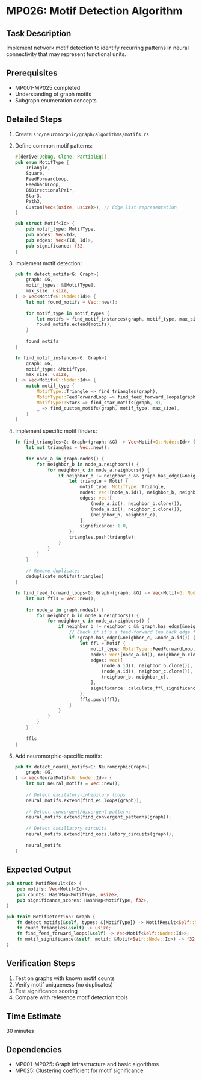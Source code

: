 # MP026: Motif Detection Algorithm

## Task Description
Implement network motif detection to identify recurring patterns in neural connectivity that may represent functional units.

## Prerequisites
- MP001-MP025 completed
- Understanding of graph motifs
- Subgraph enumeration concepts

## Detailed Steps

1. Create `src/neuromorphic/graph/algorithms/motifs.rs`

2. Define common motif patterns:
   ```rust
   #[derive(Debug, Clone, PartialEq)]
   pub enum MotifType {
       Triangle,
       Square,
       FeedForwardLoop,
       FeedbackLoop,
       BiDirectionalPair,
       Star3,
       Path3,
       Custom(Vec<(usize, usize)>), // Edge list representation
   }
   
   pub struct Motif<Id> {
       pub motif_type: MotifType,
       pub nodes: Vec<Id>,
       pub edges: Vec<(Id, Id)>,
       pub significance: f32,
   }
   ```

3. Implement motif detection:
   ```rust
   pub fn detect_motifs<G: Graph>(
       graph: &G,
       motif_types: &[MotifType],
       max_size: usize,
   ) -> Vec<Motif<G::Node::Id>> {
       let mut found_motifs = Vec::new();
       
       for motif_type in motif_types {
           let motifs = find_motif_instances(graph, motif_type, max_size);
           found_motifs.extend(motifs);
       }
       
       found_motifs
   }
   
   fn find_motif_instances<G: Graph>(
       graph: &G,
       motif_type: &MotifType,
       max_size: usize,
   ) -> Vec<Motif<G::Node::Id>> {
       match motif_type {
           MotifType::Triangle => find_triangles(graph),
           MotifType::FeedForwardLoop => find_feed_forward_loops(graph),
           MotifType::Star3 => find_star_motifs(graph, 3),
           _ => find_custom_motifs(graph, motif_type, max_size),
       }
   }
   ```

4. Implement specific motif finders:
   ```rust
   fn find_triangles<G: Graph>(graph: &G) -> Vec<Motif<G::Node::Id>> {
       let mut triangles = Vec::new();
       
       for node_a in graph.nodes() {
           for neighbor_b in node_a.neighbors() {
               for neighbor_c in node_a.neighbors() {
                   if neighbor_b != neighbor_c && graph.has_edge(&neighbor_b, &neighbor_c) {
                       let triangle = Motif {
                           motif_type: MotifType::Triangle,
                           nodes: vec![node_a.id(), neighbor_b, neighbor_c],
                           edges: vec![
                               (node_a.id(), neighbor_b.clone()),
                               (node_a.id(), neighbor_c.clone()),
                               (neighbor_b, neighbor_c),
                           ],
                           significance: 1.0,
                       };
                       triangles.push(triangle);
                   }
               }
           }
       }
       
       // Remove duplicates
       deduplicate_motifs(triangles)
   }
   
   fn find_feed_forward_loops<G: Graph>(graph: &G) -> Vec<Motif<G::Node::Id>> {
       let mut ffls = Vec::new();
       
       for node_a in graph.nodes() {
           for neighbor_b in node_a.neighbors() {
               for neighbor_c in node_a.neighbors() {
                   if neighbor_b != neighbor_c && graph.has_edge(&neighbor_b, &neighbor_c) {
                       // Check if it's a feed-forward (no back edge from C to A)
                       if !graph.has_edge(&neighbor_c, &node_a.id()) {
                           let ffl = Motif {
                               motif_type: MotifType::FeedForwardLoop,
                               nodes: vec![node_a.id(), neighbor_b.clone(), neighbor_c.clone()],
                               edges: vec![
                                   (node_a.id(), neighbor_b.clone()),
                                   (node_a.id(), neighbor_c.clone()),
                                   (neighbor_b, neighbor_c),
                               ],
                               significance: calculate_ffl_significance(graph, &node_a.id(), &neighbor_b, &neighbor_c),
                           };
                           ffls.push(ffl);
                       }
                   }
               }
           }
       }
       
       ffls
   }
   ```

5. Add neuromorphic-specific motifs:
   ```rust
   pub fn detect_neural_motifs<G: NeuromorphicGraph>(
       graph: &G,
   ) -> Vec<NeuralMotif<G::Node::Id>> {
       let mut neural_motifs = Vec::new();
       
       // Detect excitatory-inhibitory loops
       neural_motifs.extend(find_ei_loops(graph));
       
       // Detect convergent/divergent patterns
       neural_motifs.extend(find_convergent_patterns(graph));
       
       // Detect oscillatory circuits
       neural_motifs.extend(find_oscillatory_circuits(graph));
       
       neural_motifs
   }
   ```

## Expected Output
```rust
pub struct MotifResult<Id> {
    pub motifs: Vec<Motif<Id>>,
    pub counts: HashMap<MotifType, usize>,
    pub significance_scores: HashMap<MotifType, f32>,
}

pub trait MotifDetection: Graph {
    fn detect_motifs(&self, types: &[MotifType]) -> MotifResult<Self::Node::Id>;
    fn count_triangles(&self) -> usize;
    fn find_feed_forward_loops(&self) -> Vec<Motif<Self::Node::Id>>;
    fn motif_significance(&self, motif: &Motif<Self::Node::Id>) -> f32;
}
```

## Verification Steps
1. Test on graphs with known motif counts
2. Verify motif uniqueness (no duplicates)
3. Test significance scoring
4. Compare with reference motif detection tools

## Time Estimate
30 minutes

## Dependencies
- MP001-MP025: Graph infrastructure and basic algorithms
- MP025: Clustering coefficient for motif significance
